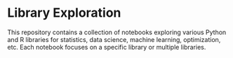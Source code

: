 # Library Exploration

This repository contains a collection of notebooks exploring various Python and R libraries for statistics, data science, machine learning, optimization, etc. Each notebook focuses on a specific library or multiple libraries.